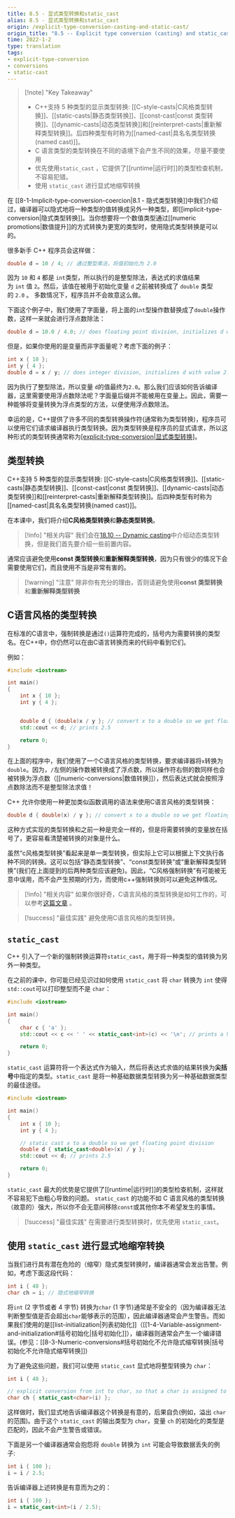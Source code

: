 ```yaml
---
title: 8.5 - 显式类型转换和static_cast
alias: 8.5 - 显式类型转换和static_cast
origin: /explicit-type-conversion-casting-and-static-cast/
origin_title: "8.5 -- Explicit type conversion (casting) and static_cast"
time: 2022-1-2
type: translation
tags:
- explicit-type-conversion
- conversions
- static-cast
---
```


> [!note] "Key Takeaway"
> - C++支持 5 种类型的显示类型转换: [[C-style-casts|C风格类型转换]]、[[static-casts|静态类型转换]]、[[const-cast|const 类型转换]]、[[dynamic-casts|动态类型转换]]和[[reinterpret-casts|重新解释类型转换]]。后四种类型有时称为[[named-cast|具名名类型转换(named cast)]]。
> - C 语言类型的类型转换在不同的语境下会产生不同的效果，尽量不要使用
> - 优先使用`static_cast` ，它提供了[[runtime|运行时]]的类型检查机制，不容易犯错。
> - 使用 `static_cast`  进行显式地缩窄转换

在 [[8-1-Implicit-type-conversion-coercion|8.1 - 隐式类型转换]]中我们介绍过，编译器可以隐式地将一种类型的值转换成另外一种类型，即[[implicit-type-conversion|隐式类型转换]]。当你想要将一个数值类型通过[[numeric promotions|数值提升]]的方式转换为更宽的类型时，使用隐式类型转换是可以的。

很多新手 C++ 程序员会这样做：

```cpp
double d = 10 / 4; // 通过整型乘法，将值初始化为 2.0
```


因为 `10` 和 `4` 都是 `int`类型，所以执行的是整型除法，表达式的求值结果为 `int` 值 `2`。然后，该值在被用于初始化变量 `d` 之前被转换成了 `double` 类型的 `2.0` 。 多数情况下，程序员并不会故意这么做。

下面这个例子中，我们使用了字面量，将上面的`int`型操作数替换成了`double`操作数，这样一来就会进行浮点数除法：

```cpp
double d = 10.0 / 4.0; // does floating point division, initializes d with value 2.5
```


但是，如果你使用的是变量而非字面量呢？考虑下面的例子：

```cpp
int x { 10 };
int y { 4 };
double d = x / y; // does integer division, initializes d with value 2.0
```

因为执行了整型除法，所以变量 `d`的值最终为`2.0`。那么我们应该如何告诉编译器，这里需要使用浮点数除法呢？字面量后缀并不能被用在变量上。因此，需要一种能够将变量转换为浮点类型的方法，以便使用浮点数除法。

幸运的是，C++提供了许多不同的类型转换操作符(通常称为类型转换)，程序员可以使用它们请求编译器执行类型转换。因为类型转换是程序员的显式请求，所以这种形式的类型转换通常称为[[explicit-type-conversion|显式类型转换]](与隐式类型转换相反，隐式类型转换是编译器自动执行的类型转换)。


## 类型转换


C++支持 5 种类型的显示类型转换: [[C-style-casts|C风格类型转换]]、[[static-casts|静态类型转换]]、[[const-cast|const 类型转换]]、[[dynamic-casts|动态类型转换]]和[[reinterpret-casts|重新解释类型转换]]。后四种类型有时称为[[named-cast|具名名类型转换(named cast)]]。

在本课中，我们将介绍**C风格类型转换**和**静态类型转换**。


> [!info] "相关内容"
> 我们会在[18.10 -- Dynamic casting](https://www.learncpp.com/cpp-tutorial/dynamic-casting/)中介绍动态类型转换，但是我们首先要介绍一些前置内容。

通常应该避免使用**const 类型转换**和**重新解释类型转换**，因为只有很少的情况下会需要使用它们，而且使用不当是非常有害的。

> [!warning] "注意"
> 除非你有充分的理由，否则请避免使用**const 类型转换**和**重新解释类型转换**

## C语言风格的类型转换

在标准的C语言中，强制转换是通过`()`运算符完成的，括号内为需要转换的类型名。在C++中，你仍然可以在由C语言转换而来的代码中看到它们。

例如：

```cpp
#include <iostream>

int main()
{
    int x { 10 };
    int y { 4 };


    double d { (double)x / y }; // convert x to a double so we get floating point division
    std::cout << d; // prints 2.5

    return 0;
}
```


在上面的程序中，我们使用了一个C语言风格的类型转换，要求编译器将`x`转换为`double`。因为，`/`左侧的操作数被转换成了浮点数，所以操作符右侧的数同样也会被转换为浮点数（[[numeric-conversions|数值转换]]），然后表达式就会按照浮点数除法而不是整型除法求值！

C++ 允许你使用一种更加类似函数调用的语法来使用C语言风格的类型转换：

```cpp
double d { double(x) / y }; // convert x to a double so we get floating point division
```


这种方式实现的类型转换和之前一种是完全一样的，但是将需要转换的变量放在括号了，更容易看清楚被转换的对象是什么。

虽然“c风格类型转换”看起来是单一类型转换，但实际上它可以根据上下文执行各种不同的转换。这可以包括“静态类型转换”、“const类型转换”或“重新解释类型转换”(我们在上面提到的后两种类型应该避免)。因此，“C风格强制转换”有可能被无意中误用，而不会产生预期的行为，而使用c++强制转换则可以避免这种情况。


> [!info] "相关内容"
> 如果你很好奇，C语言风格的类型转换是如何工作的，可以参考[这篇文章](https://anteru.net/blog/2007/c-background-static-reinterpret-and-c-style-casts/) 。

> [!success] "最佳实践"
> 避免使用C语言风格的类型转换。

## `static_cast`

C++ 引入了一个新的强制转换运算符`static_cast`，用于将一种类型的值转换为另外一种类型。

在之前的课中，你可能已经见识过如何使用 `static_cast` 将 `char` 转换为 `int` 使得 `std::cout`可以打印整型而不是 `char`：

```cpp
#include <iostream>

int main()
{
    char c { 'a' };
    std::cout << c << ' ' << static_cast<int>(c) << '\n'; // prints a 97

    return 0;
}
```


`static_cast` 运算符将一个表达式作为输入，然后将表达式求值的结果转换为**尖括号**中指定的类型。`static_cast` 是将一种基础数据类型转换为另一种基础数据类型的最佳途径。

```cpp
#include <iostream>

int main()
{
    int x { 10 };
    int y { 4 };

    // static cast x to a double so we get floating point division
    double d { static_cast<double>(x) / y };
    std::cout << d; // prints 2.5

    return 0;
}
```


`static_cast` 最大的优势是它提供了[[runtime|运行时]]的类型检查机制，这样就不容易犯下由粗心导致的问题。 `static_cast` 的功能不如 C 语言风格的类型转换（故意的）强大，所以你不会无意间移除`const`或其他你本不希望发生的事情。


> [!success] "最佳实践"
> 在需要进行类型转换时，优先使用 `static_cast`。


## 使用 `static_cast`  进行显式地缩窄转换

当我们进行具有潜在危险的（缩窄）隐式类型转换时，编译器通常会发出告警。例如，考虑下面这段代码：

```cpp
int i { 48 };
char ch = i; // 隐式地缩窄转换
```

将`int` (2 字节或者 4 字节) 转换为`char` (1 字节)通常是不安全的（因为编译器无法判断整型值是否会超出`char`能够表示的范围），因此编译器通常会产生警告。而如果我们使用的是[[list-initialization|列表初始化]]（[[1-4-Variable-assignment-and-initialization#括号初始化|括号初始化]]），编译器则通常会产生一个编译错误。(参见：[[8-3-Numeric-conversions#括号初始化不允许隐式缩窄转换|括号初始化不允许隐式缩窄转换]])

为了避免这些问题，我们可以使用 `static_cast` 显式地将整型转换为 `char`：

```cpp
int i { 48 };

// explicit conversion from int to char, so that a char is assigned to variable ch
char ch { static_cast<char>(i) };
```

这样做时，我们显式地告诉编译器这个转换是有意的，后果自负(例如，溢出 `char` 的范围)。由于这个 `static_cast` 的输出类型为 `char`，变量 `ch` 的初始化的类型是匹配的，因此不会产生警告或错误。


下面是另一个编译器通常会抱怨将 `double` 转换为 `int` 可能会导致数据丢失的例子:

```cpp
int i { 100 };
i = i / 2.5;
```


告诉编译器上述转换是有意而为之的：


```cpp
int i { 100 };
i = static_cast<int>(i / 2.5);
```